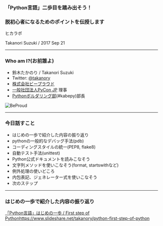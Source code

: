 ### 「Python言語」二歩目を踏み出そう！
### 脱初心者になるためのポイントを伝授します

ヒカラボ

Takanori Suzuki / 2017 Sep 21

---

### Who am I?(お前誰よ)

* 鈴木たかのり / Takanori Suzuki
* Twitter: [@takanory](https://twitter.com/takanory)
* [株式会社ビープラウド](https://www.beproud.jp/)
* [一般社団法人PyCon JP](https://www.pycon.jp/) 理事
* [Pythonボルダリング部](https://kabepy.connpass.com/)(#kabepy)部長

![BeProud](images/beproud.png)

---

### 今日話すこと

- はじめの一歩で紹介した内容の振り返り
- pythonの一般的なデバッグ手法(pdb)
- コーディングスタイルの統一(PEP8, flake8)
- 自動テスト手法(unittest)
- Python公式ドキュメントを読みこなそう
- 文字列メソッドを使いこなそう(format, startswithなど)
- 例外処理の使いどころ
- 内包表記、ジェネレーター式を使いこなそう
- 次のステップ

---

### はじめの一歩で紹介した内容の振り返り

[「Python言語」はじめの一歩 / First step of Python](https://www.slideshare.net/takanory/python-first-step-of-python "「Python言語」はじめの一歩 / First step of Python")https://www.slideshare.net/takanory/python-first-step-of-python